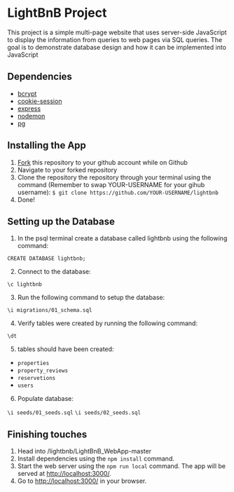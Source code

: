 # LightBnB Project

This project is a simple multi-page website that uses server-side JavaScript to display the information from queries to web pages via SQL queries. The goal is to demonstrate database design and how it can be implemented into JavaScript

## Dependencies

- [bcrypt](https://www.npmjs.com/package/bcrypt)
- [cookie-session](https://www.npmjs.com/package/cookie-session)
- [express](https://www.npmjs.com/package/express)
- [nodemon](https://www.npmjs.com/package/nodemon)
- [pg](https://www.npmjs.com/package/pg)


## Installing the App

1. [Fork](https://docs.github.com/en/get-started/quickstart/fork-a-repo) this repository to your github account while on Github
2. Navigate to your forked repository
3. Clone the repository the repository through your terminal using the command (Remember to swap YOUR-USERNAME for your gihub username):
  `$ git clone https://github.com/YOUR-USERNAME/lightbnb`
4. Done!

## Setting up the Database

1. In the psql terminal create a database called lightbnb using the following command:

`CREATE DATABASE lightbnb;`

2. Connect to the database:

`\c lightbnb`

3. Run the following command to setup the database:

`\i migrations/01_schema.sql`

4. Verify tables were created by running the following command:

`\dt`

5. tables should have been created:

- `properties`
- `property_reviews`
- `reservetions`
- `users`

6. Populate database:

`\i seeds/01_seeds.sql`
`\i seeds/02_seeds.sql`

## Finishing touches
1. Head into /lightbnb/LightBnB_WebApp-master
3. Install dependencies using the `npm install` command.
3. Start the web server using the `npm run local` command. The app will be served at <http://localhost:3000/>.
4. Go to <http://localhost:3000/> in your browser.
